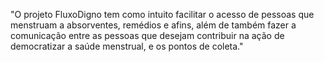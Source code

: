 "O projeto FluxoDigno tem como intuito facilitar o acesso de pessoas que menstruam a absorventes, remédios e afins, além de também fazer a comunicação entre as pessoas que desejam contribuir na ação de democratizar a saúde menstrual, e os pontos de coleta." 
